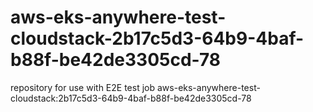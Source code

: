 # aws-eks-anywhere-test-cloudstack-2b17c5d3-64b9-4baf-b88f-be42de3305cd-78
repository for use with E2E test job aws-eks-anywhere-test-cloudstack:2b17c5d3-64b9-4baf-b88f-be42de3305cd-78
